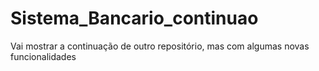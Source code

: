 # Sistema_Bancario_continuao
Vai mostrar a continuação de outro repositório, mas com algumas novas funcionalidades
